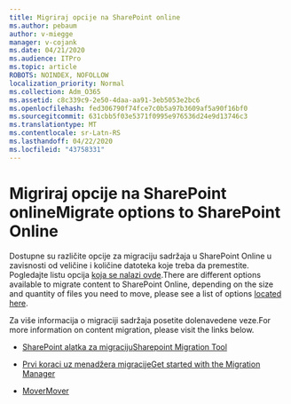 ```yaml
---
title: Migriraj opcije na SharePoint online
ms.author: pebaum
author: v-miegge
manager: v-cojank
ms.date: 04/21/2020
ms.audience: ITPro
ms.topic: article
ROBOTS: NOINDEX, NOFOLLOW
localization_priority: Normal
ms.collection: Adm_O365
ms.assetid: c8c339c9-2e50-4daa-aa91-3eb5053e2bc6
ms.openlocfilehash: fed306790f74fce7c0b5a97b3609af5a90f16bf0
ms.sourcegitcommit: 631cbb5f03e5371f0995e976536d24e9d13746c3
ms.translationtype: MT
ms.contentlocale: sr-Latn-RS
ms.lasthandoff: 04/22/2020
ms.locfileid: "43758331"
---
```

# <a name="migrate-options-to-sharepoint-online"></a><span data-ttu-id="dcec7-102">Migriraj opcije na SharePoint online</span><span class="sxs-lookup"><span data-stu-id="dcec7-102">Migrate options to SharePoint Online</span></span>

<span data-ttu-id="dcec7-103">Dostupne su različite opcije za migraciju sadržaja u SharePoint Online u zavisnosti od veličine i količine datoteka koje treba da premestite. Pogledajte listu opcija [koja se nalazi ovde](https://docs.microsoft.com/sharepointmigration/migrate-to-sharepoint-online).</span><span class="sxs-lookup"><span data-stu-id="dcec7-103">There are different options available to migrate content to SharePoint Online, depending on the size and quantity of files you need to move, please see a list of options [located here](https://docs.microsoft.com/sharepointmigration/migrate-to-sharepoint-online).</span></span>

<span data-ttu-id="dcec7-104">Za više informacija o migraciji sadržaja posetite dolenavedene veze.</span><span class="sxs-lookup"><span data-stu-id="dcec7-104">For more information on content migration, please visit the links below.</span></span>

- [<span data-ttu-id="dcec7-105">SharePoint alatka za migraciju</span><span class="sxs-lookup"><span data-stu-id="dcec7-105">Sharepoint Migration Tool</span></span>](https://docs.microsoft.com/sharepointmigration/introducing-the-sharepoint-migration-tool)

- [<span data-ttu-id="dcec7-106">Prvi koraci uz menadžera migracije</span><span class="sxs-lookup"><span data-stu-id="dcec7-106">Get started with the Migration Manager</span></span>](https://docs.microsoft.com/sharepointmigration/mm-get-started)

- [<span data-ttu-id="dcec7-107">Mover</span><span class="sxs-lookup"><span data-stu-id="dcec7-107">Mover</span></span>](https://mover.io/)
